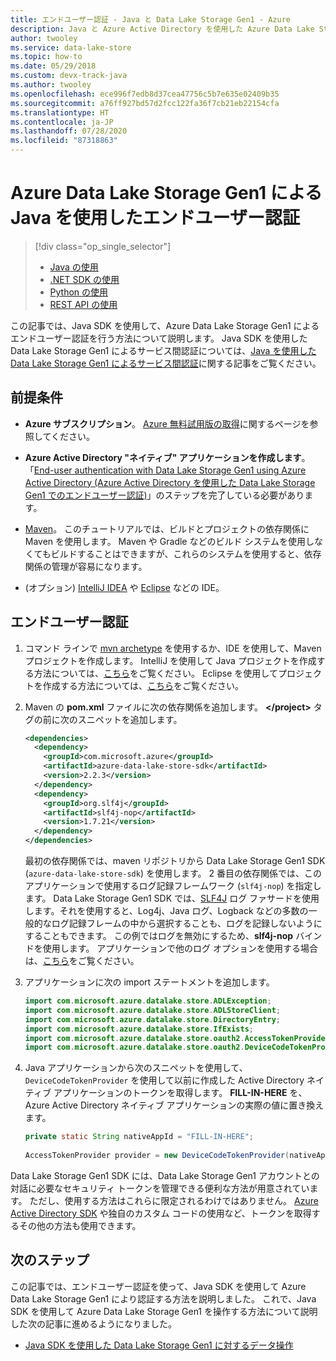 ```yaml
---
title: エンドユーザー認証 - Java と Data Lake Storage Gen1 - Azure
description: Java と Azure Active Directory を使用した Azure Data Lake Storage Gen1 によるエンドユーザー認証を行う方法について説明します
author: twooley
ms.service: data-lake-store
ms.topic: how-to
ms.date: 05/29/2018
ms.custom: devx-track-java
ms.author: twooley
ms.openlocfilehash: ece996f7edb8d37cea47756c5b7e635e02409b35
ms.sourcegitcommit: a76ff927bd57d2fcc122fa36f7cb21eb22154cfa
ms.translationtype: HT
ms.contentlocale: ja-JP
ms.lasthandoff: 07/28/2020
ms.locfileid: "87318863"
---
```

# <a name="end-user-authentication-with-azure-data-lake-storage-gen1-using-java"></a>Azure Data Lake Storage Gen1 による Java を使用したエンドユーザー認証
> [!div class="op_single_selector"]
> * [Java の使用](data-lake-store-end-user-authenticate-java-sdk.md)
> * [.NET SDK の使用](data-lake-store-end-user-authenticate-net-sdk.md)
> * [Python の使用](data-lake-store-end-user-authenticate-python.md)
> * [REST API の使用](data-lake-store-end-user-authenticate-rest-api.md)
> 
>   

この記事では、Java SDK を使用して、Azure Data Lake Storage Gen1 によるエンドユーザー認証を行う方法について説明します。 Java SDK を使用した Data Lake Storage Gen1 によるサービス間認証については、[Java を使用した Data Lake Storage Gen1 によるサービス間認証](data-lake-store-service-to-service-authenticate-java.md)に関する記事をご覧ください。

## <a name="prerequisites"></a>前提条件
* **Azure サブスクリプション**。 [Azure 無料試用版の取得](https://azure.microsoft.com/pricing/free-trial/)に関するページを参照してください。

* **Azure Active Directory "ネイティブ" アプリケーションを作成します**。 「[End-user authentication with Data Lake Storage Gen1 using Azure Active Directory (Azure Active Directory を使用した Data Lake Storage Gen1 でのエンドユーザー認証)](data-lake-store-end-user-authenticate-using-active-directory.md)」のステップを完了している必要があります。

* [Maven](https://maven.apache.org/install.html)。 このチュートリアルでは、ビルドとプロジェクトの依存関係に Maven を使用します。 Maven や Gradle などのビルド システムを使用しなくてもビルドすることはできますが、これらのシステムを使用すると、依存関係の管理が容易になります。

* (オプション) [IntelliJ IDEA](https://www.jetbrains.com/idea/download/) や [Eclipse](https://www.eclipse.org/downloads/) などの IDE。

## <a name="end-user-authentication"></a>エンドユーザー認証
1. コマンド ラインで [mvn archetype](https://maven.apache.org/guides/getting-started/maven-in-five-minutes.html) を使用するか、IDE を使用して、Maven プロジェクトを作成します。 IntelliJ を使用して Java プロジェクトを作成する方法については、[こちら](https://www.jetbrains.com/help/idea/2016.1/creating-and-running-your-first-java-application.html)をご覧ください。 Eclipse を使用してプロジェクトを作成する方法については、[こちら](https://help.eclipse.org/mars/index.jsp?topic=%2Forg.eclipse.jdt.doc.user%2FgettingStarted%2Fqs-3.htm)をご覧ください。

2. Maven の **pom.xml** ファイルに次の依存関係を追加します。 **\</project>** タグの前に次のスニペットを追加します。
   
    ```xml
    <dependencies>
      <dependency>
        <groupId>com.microsoft.azure</groupId>
        <artifactId>azure-data-lake-store-sdk</artifactId>
        <version>2.2.3</version>
      </dependency>
      <dependency>
        <groupId>org.slf4j</groupId>
        <artifactId>slf4j-nop</artifactId>
        <version>1.7.21</version>
      </dependency>
    </dependencies>
    ```
   
    最初の依存関係では、maven リポジトリから Data Lake Storage Gen1 SDK (`azure-data-lake-store-sdk`) を使用します。 2 番目の依存関係では、このアプリケーションで使用するログ記録フレームワーク (`slf4j-nop`) を指定します。 Data Lake Storage Gen1 SDK では、[SLF4J](https://www.slf4j.org/) ログ ファサードを使用します。それを使用すると、Log4j、Java ログ、Logback などの多数の一般的なログ記録フレームの中から選択することも、ログを記録しないようにすることもできます。 この例ではログを無効にするため、**slf4j-nop** バインドを使用します。 アプリケーションで他のログ オプションを使用する場合は、[こちら](https://www.slf4j.org/manual.html#projectDep)をご覧ください。

3. アプリケーションに次の import ステートメントを追加します。

    ```java
    import com.microsoft.azure.datalake.store.ADLException;
    import com.microsoft.azure.datalake.store.ADLStoreClient;
    import com.microsoft.azure.datalake.store.DirectoryEntry;
    import com.microsoft.azure.datalake.store.IfExists;
    import com.microsoft.azure.datalake.store.oauth2.AccessTokenProvider;
    import com.microsoft.azure.datalake.store.oauth2.DeviceCodeTokenProvider;
    ```

4. Java アプリケーションから次のスニペットを使用して、`DeviceCodeTokenProvider` を使用して以前に作成した Active Directory ネイティブ アプリケーションのトークンを取得します。 **FILL-IN-HERE** を、Azure Active Directory ネイティブ アプリケーションの実際の値に置き換えます。

    ```java
    private static String nativeAppId = "FILL-IN-HERE";
            
    AccessTokenProvider provider = new DeviceCodeTokenProvider(nativeAppId);   
    ```

Data Lake Storage Gen1 SDK には、Data Lake Storage Gen1 アカウントとの対話に必要なセキュリティ トークンを管理できる便利な方法が用意されています。 ただし、使用する方法はこれらに限定されるわけではありません。 [Azure Active Directory SDK](https://github.com/AzureAD/azure-activedirectory-library-for-java) や独自のカスタム コードの使用など、トークンを取得するその他の方法も使用できます。

## <a name="next-steps"></a>次のステップ
この記事では、エンドユーザー認証を使って、Java SDK を使用して Azure Data Lake Storage Gen1 により認証する方法を説明しました。 これで、Java SDK を使用して Azure Data Lake Storage Gen1 を操作する方法について説明した次の記事に進めるようになりました。

* [Java SDK を使用した Data Lake Storage Gen1 に対するデータ操作](data-lake-store-get-started-java-sdk.md)


